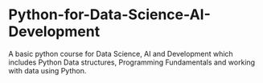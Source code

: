 # Python-for-Data-Science-AI-Development
A basic python course for Data Science, AI and Development which includes Python Data structures, Programming Fundamentals and working with data using Python.
